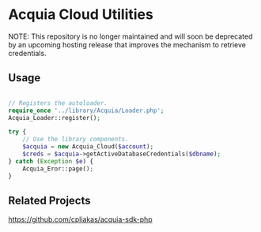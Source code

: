 # Acquia Cloud Utilities

NOTE: This repository is no longer maintained and will soon be deprecated
by an upcoming hosting release that improves the mechanism to retrieve credentials.


## Usage

```php

// Registers the autoloader. 
require_once '../library/Acquia/Loader.php';
Acquia_Loader::register();

try {
    // Use the library components.
    $acquia = new Acquia_Cloud($account);
    $creds = $acquia->getActiveDatabaseCredentials($dbname);
} catch (Exception $e) {
    Acquia_Eror::page();
}
```

## Related Projects

https://github.com/cpliakas/acquia-sdk-php
